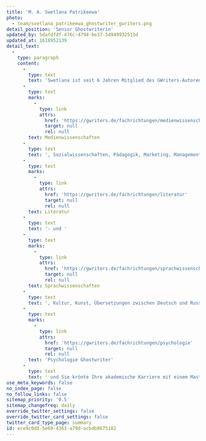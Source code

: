 ```yaml
---
title: 'M. A. Swetlana Patrikeewa'
photo:
  - team/svetlana_patrikeewa_ghostwriter_gwriters.png
detail_position: 'Senior Ghostwriterin'
updated_by: 5dafdfdf-476c-4794-be37-54949932513d
updated_at: 1618952139
detail_text:
  -
    type: paragraph
    content:
      -
        type: text
        text: 'Swetlana ist seit 6 Jahren Mitglied des GWriters-Autorenteams und hat sich in dieser Zeit zu einer unserer wertvollsten Ghostwriterinnen entwickelt. Ihren fachlichen Hintergrund hat Swetlana Patrikeewa in den Bereichen '
      -
        type: text
        marks:
          -
            type: link
            attrs:
              href: 'https://gwriters.de/fachrichtungen/medienwissenschaften'
              target: null
              rel: null
        text: Medienwissenschaften
      -
        type: text
        text: ', Sozialwissenschaften, Pädagogik, Marketing, Management und HR-Management, Germanistik, '
      -
        type: text
        marks:
          -
            type: link
            attrs:
              href: 'https://gwriters.de/fachrichtungen/literatur'
              target: null
              rel: null
        text: Literatur
      -
        type: text
        text: '- und '
      -
        type: text
        marks:
          -
            type: link
            attrs:
              href: 'https://gwriters.de/fachrichtungen/sprachwissenschaften'
              target: null
              rel: null
        text: Sprachwissenschaften
      -
        type: text
        text: ', Kultur, Kunst, Übersetzungen zwischen Deutsch und Russisch sowie als '
      -
        type: text
        marks:
          -
            type: link
            attrs:
              href: 'https://gwriters.de/fachrichtungen/psychologie'
              target: null
              rel: null
        text: 'Psychologie Ghostwriter'
      -
        type: text
        text: ' und Sie krönte Ihre akademische Karriere mit einem Masterabschluss. In der Zusammenarbeit mit unseren Kunden glänzt Swetlana Patrikeewa durch professionelle Kommunikation, Kreativität sowie eine verantwortliche und überaus pünktliche Arbeitsweise. Darüber hinaus ermöglicht ihr ihre dynamische und flexible Persönlichkeit sich durch ihre Lernfähigkeit schnell in neue Themen einzuarbeiten und auch bei kurzfristigen Projekten hervorragende Leistungen zu erbringen.'
use_meta_keywords: false
no_index_page: false
no_follow_links: false
sitemap_priority: '0.5'
sitemap_changefreq: daily
override_twitter_settings: false
override_twitter_card_settings: false
twitter_card_type_page: summary
id: ece9c0d8-5e69-4361-a79d-acbdb0675182
---
```

